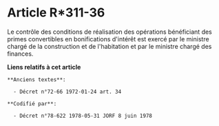 # Article R*311-36

Le contrôle des conditions de réalisation des opérations bénéficiant des primes convertibles en bonifications d'intérêt est
exercé par le ministre chargé de la construction et de l'habitation et par le ministre chargé des finances.

**Liens relatifs à cet article**

	**Anciens textes**:

	  - Décret n°72-66 1972-01-24 art. 34

	**Codifié par**:

	  - Décret n°78-622 1978-05-31 JORF 8 juin 1978
